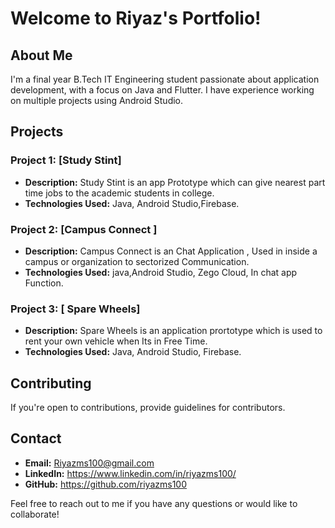 # Welcome to Riyaz's Portfolio!

## About Me
I'm a final year B.Tech IT Engineering student passionate about application development, with a focus on Java and Flutter. I have experience working on multiple projects using Android Studio.

## Projects

### Project 1: [Study Stint]
- **Description:** Study Stint is an app Prototype which can give nearest part time jobs to the academic students in college.
- **Technologies Used:** Java, Android Studio,Firebase.


### Project 2: [Campus Connect ]
- **Description:** Campus Connect is an Chat Application , Used in inside  a campus or organization to sectorized Communication.
- **Technologies Used:** java,Android Studio, Zego Cloud, In chat app Function.


### Project 3: [ Spare Wheels]
- **Description:** Spare Wheels is an application prortotype which is used to rent your own vehicle when Its in Free Time.
- **Technologies Used:** Java, Android Studio, Firebase.


## Contributing
If you're open to contributions, provide guidelines for contributors.

## Contact
- **Email:** Riyazms100@gmail.com
- **LinkedIn:** https://www.linkedin.com/in/riyazms100/
- **GitHub:** https://github.com/riyazms100

Feel free to reach out to me if you have any questions or would like to collaborate!

